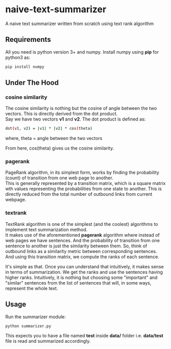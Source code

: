 # naive-text-summarizer
A naive text summarizer written from scratch using text rank algorithm

## Requirements
All you need is python version 3+ and numpy. Install numpy using **pip** for python3 as:
```bash
pip install numpy
```



## Under The Hood

### cosine similarity
The cosine similarity is nothing but the cosine of angle between the two vectors. 
This is directly derived from the dot product.  
Say we have two vectors **v1** and **v2**. The dot product is defined as:

```bash
dot(v1, v2) = |v1| * |v2| * cos(theta)
```

where,
theta = angle between the two vectors

From here, cos(theta) gives us the cosine similarity. 


### pagerank
PageRank algorithm, in its simplest form, works by finding the probability (count) of transition from one web page to another.  
This is generally represented by a transition matrix, which is a square matrix wth values representing the probabilities from 
one state to another. This is directly reduced from the total number of outbound links from current webpage.

### textrank
TextRank algorithm is one of the simplest (and the coolest) algorithms to implement text summarization method.  
It makes use of the aforementioned **pagerank** algorithm where instead of web pages we have sentences. 
And the probability of transition from one sentence to another is just the similarity between them. 
So, think of outbound links as a similarity metric between corresponding sentences. 
And using this transition matrix, we compute the ranks of each sentence.

It's simple as that. Once you can understand that intuitively, it makes sense in terms of summarization. 
We get the ranks and use the sentences having higher ranks.
Intuitively, it is nothing but choosing some "important" and "similar" sentences from the list of sentences that will, in some ways, 
represent the whole text.

## Usage
Run the summarizer module:  

```bash
python summarizer.py
```

This expects you to have a file named **test** inside **data/** folder i.e. **data/test** file is read and summarized accordingly.
